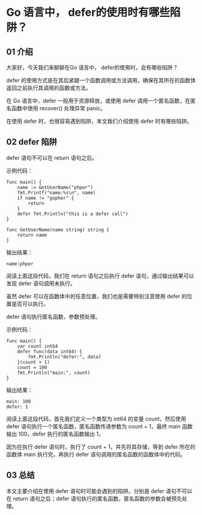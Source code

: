 # Go 语言中， defer的使用时有哪些陷阱？

## 01 介绍

大家好，今天我们来聊聊在Go 语言中， defer的使用时，会有哪些陷阱？


defer 的使用方式是在其后紧跟一个函数调用或方法调用，确保在其所在的函数体返回之前执行其调用的函数或方法。

在 Go 语言中，defer 一般用于资源释放，或使用 defer 调用一个匿名函数，在匿名函数中使用 recover() 处理异常 panic。

在使用 defer 时，也很容易遇到陷阱，本文我们介绍使用 defer 时有哪些陷阱。

## 02 defer 陷阱

defer 语句不可以在 return 语句之后。

示例代码：

```
func main() {
	name := GetUserName("phper")
	fmt.Printf("name:%s\n", name)
	if name != "gopher" {
		return
	}
	defer fmt.Println("this is a defer call")
}

func GetUserName(name string) string {
	return name
}
```
输出结果：
```
name:phper
```
阅读上面这段代码，我们在 return 语句之后执行 defer 语句，通过输出结果可以发现 defer 语句调用未执行。

虽然 defer 可以在函数体中的任意位置，我们也是需要特别注意使用 defer 的位置是否可以执行。

defer 语句执行匿名函数，参数预处理。

示例代码：
```
func main() {
	var count int64
	defer func(data int64) {
		fmt.Println("defer:", data)
	}(count + 1)
	count = 100
	fmt.Println("main:", count)
}
```
输出结果：
```
main: 100
defer: 1
```
阅读上面这段代码，首先我们定义一个类型为 int64 的变量 count，然后使用 defer 语句执行一个匿名函数，匿名函数传递参数为 count + 1，最终 main 函数输出 100，defer 执行的匿名函数输出 1。

因为在执行 defer 语句时，执行了 count + 1，并先将其存储，等到 defer 所在的函数体 main 执行完，再执行 defer 语句调用的匿名函数的函数体中的代码。

## 03 总结

本文主要介绍在使用 defer 语句时可能会遇到的陷阱。分别是 defer 语句不可以在 return 语句之后；defer 语句执行的匿名函数，匿名函数的参数会被预先处理。

